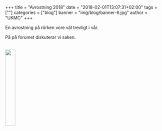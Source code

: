 +++
title = "Avrostning 2018"
date = "2018-02-01T13:07:31+02:00"
tags = [""]
categories = ["blog"]
banner = "img/blog/banner-6.jpg"
author = "UKMC"
+++



En avrostning på rörken vore väl trevligt i vår.
<!--more-->

På på forumet diskuterar vi saken.

</br>
<a href="/img/blog/banner-6.jpg"> 
<img src="/img/blog/banner-6.jpg" height="auto" width="25%"> 
</a>
</br>
</br>
</br>
</br>
</br>
</br>
</br>
</br>
</br>
</br>
</br>
</br>
</br>
</br>
</br>
</br>
</br>
</br>
</br>
</br>
</br>
</br>
</br>
</br>
</br>
</br>
</br>
